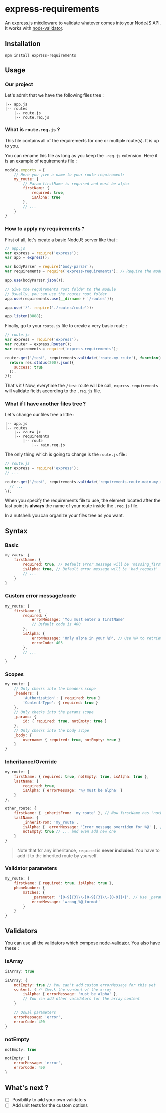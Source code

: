 # express-requirements
An [express.js](https://github.com/visionmedia/express) middleware to validate whatever comes into your NodeJS API. It works with [node-validator](https://github.com/chriso/validator.js).

## Installation
```
npm install express-requirements
```

## Usage
### Our project
Let's admit that we have the following files tree :
```
|-- app.js
|-- routes
    |-- route.js
    |-- route.req.js
```

### What is `route.req.js` ?
This file contains all of the requirements for one or multiple route(s). It is up to you.

You can rename this file as long as you keep the `.req.js` extension.
Here it is an example of requirements file :
```javascript
module.exports = {
    // Here you give a name to your route requirements
    my_route: {
        // Param firstName is required and must be alpha
        firstName: {
            required: true,
            isAlpha: true
        },
        // ...
    }
}
```

### How to apply my requirements ?
First of all, let's create a basic NodeJS server like that :
```javascript
// app.js
var express = require('express');
var app = express();

var bodyParser = require('body-parser');
var requirements = require('express-requirements'); // Require the module

app.use(bodyParser.json());

// Give the requirements root folder to the module
// Usually, you can use the routes root folder
app.use(requirements.use(__dirname + '/routes'));

app.use('/', require('./routes/route'));

app.listen(8888);
```

Finally, go to your `route.js` file to create a very basic route :
```javascript
// route.js
var express = require('express');
var router = express.Router();
var requirements = require('express-requirements');

router.get('/test', requirements.validate('route.my_route'), function(req, res, next) {
  return res.status(200).json({
    success: true
  });
});
```

That's it ! Now, everytime the `/test` route will be call, `express-requirements` will validate fields according to the `.req.js` file.

### What if I have another files tree ?
Let's change our files tree a little :
```
|-- app.js
|-- routes
    |-- route.js
    |-- requirements
        |-- route
            |-- main.req.js
```
The only thing which is going to change is the `route.js` file :
```javascript
// route.js
var express = require('express');
// ...

router.get('/test', requirements.validate('requirements.route.main.my_route'), function(req, res, next) {
  // ...
});
```

When you specify the requirements file to use, the element located after the last point is **always** the name of your route inside the `.req.js` file.

In a nutshell: you can organize your files tree as you want.

## Syntax
### Basic
```javascript
my_route: {
    firstName: {
        required: true, // Default error message will be 'missing_firstName_parameter'
        isAlpha: true, // Default error message will be 'bad_request'
        // ...
    }
}
```

### Custom error message/code
```javascript
my_route: {
    firstName: {
        required: {
            errorMessage: 'You must enter a firstName'
            // Default code is 400
        },
        isAlpha: {
            errorMessage: 'Only alpha in your %@', // Use %@ to retrieve the property name (here it is 'firstName')
            errorCode: 403
        },
        // ...
    }
}
```

### Scopes
```javascript
my_route: {
    // Only checks into the headers scope
    _headers: {
        'Authorization': { required: true }
        'Content-Type': { required: true }
    },
    // Only checks into the params scope
    _params: {
        id: { required: true, notEmpty: true }
    },
    // Only checks into the body scope
    _body: {
        username: { required: true, notEmpty: true }
    }
}
```

### Inheritance/Override
```javascript
my_route: {
    firstName: { required: true, notEmpty: true, isAlpha: true },
    lastName: {
        required: true,
        isAlpha: { errorMessage: '%@ must be alpha' }
    }
},

other_route: {
    firstName: { _inheritFrom: 'my_route' }, // Now firstName has 'notEmpty' and 'isAlpha' as requirements
    lastName: {
        _inheritFrom: 'my_route',
        isAlpha: {  errorMessage: 'Error message overriden for %@' }, // You can override any requirement component ...
        notEmpty: true // ... and even add new one
    }
}
```

> Note that for any inheritance, `required` is **never included**. You have to add it to the inherited route by yourself.

### Validator parameters
```javascript
my_route: {
    firstName: { required: true, isAlpha: true },
    phoneNumber: {
        matches: {
            _parameter: '[0-9]{3}\\-[0-9]{3}\\-[0-9]{4}', // Use _parameter to pass any parameter to a validator
            errorMessage: 'wrong_%@_format'
        }
    }
}
```

## Validators
You can use all the validators which compose [node-validator](https://github.com/chriso/validator.js).
You also have these :
### isArray
```javascript
isArray: true
```

```javascript
isArray: {
    notEmpty: true // You can't add custom errorMessage for this yet
    content: { // Check the content of the array
        isAlpha: { errorMessage: 'must_be_alpha' },
        // You can add other validators for the array content
    }
    
    // Usual parameters
    errorMessage: 'error',
    errorCode: 400
}
```

### notEmpty
```javascript
notEmpty: true
```

```javascript
notEmpty: {
    errorMessage: 'error',
    errorCode: 400
}
```

## What's next ?
- [ ] Posibility to add your own validators
- [ ] Add unit tests for the custom options
